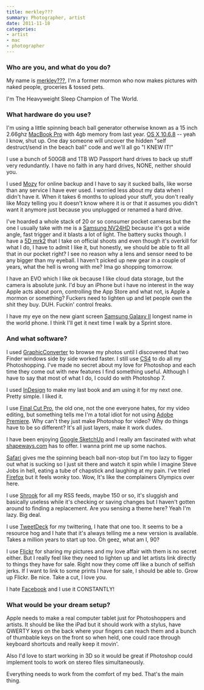 ```yaml
---
title: merkley???
summary: Photographer, artist
date: 2011-11-18
categories:
- artist
- mac
- photographer
---
```


### Who are you, and what do you do?

My name is [merkley???](http://www.flickr.com/photos/merkley/ "merkley???'s photos, which are not safe for work."), I'm a former mormon who now makes pictures with naked people, groceries & tossed pets.

I'm The Heavyweight Sleep Champion of The World.

### What hardware do you use?

I'm using a little spinning beach ball generator otherwise known as a 15 inch 2.66ghz [MacBook Pro][macbook-pro] with 4gb memory from last year. [OS X 10.6.8][macos] -- yeah I know, shut up. One day someone will uncover the hidden "self destruct/send in the beach ball" code and we'll all go "I KNEW IT!"

I use a bunch of 500GB and 1TB WD Passport hard drives to back up stuff very redundantly. I have no faith in any hard drives, NONE, neither should you.

I used [Mozy][] for online backup and I have to say it sucked balls, like worse than any service I have ever used. I worried less about my data when I didn't have it. When it takes 6 months to upload your stuff, you don't really like Mozy telling you it doesn't know where it is or that it assumes you didn't want it anymore just because you unplugged or renamed a hard drive.

I've hoarded a whole stack of 20 or so consumer pocket cameras but the one I usually take with me is a [Samsung NV24HD][nv24hd] because it's got a wide angle, fast trigger and it blasts a lot of light. The battery sucks though. I have a [5D mrk2][eos-5d-mark-ii] that I take on official shoots and even though it's overkill for what I do, I have to admit I like it, but honestly, we should be able to fit all that in our pocket right? I see no reason why a lens and sensor need to be any bigger than my eyeball. I haven't picked up new gear in a couple of years, what the hell is wrong with me? Ima go shopping tomorrow.

I have an EVO which I like ok because I like cloud data storage, but the camera is absolute junk. I'd buy an iPhone but i have no interest in the way 
Apple acts about porn, controlling the App Store and what not, is Apple a mormon or something? Fuckers need to lighten up and let people own the shit they buy. DUH. Fuckin' control freaks.

I have my eye on the new giant screen [Samsung Galaxy II][galaxy-s-ii] longest name in the world phone. I think I'll get it next time I walk by a Sprint store.

### And what software?

I used [GraphicConverter][] to browse my photos until I discovered that two Finder windows side by side worked faster. I still use [CS4][creative-suite] to do all my Photoshopping. I've made no secret about my love for Photoshop and each time they come out with new features I find something useful. Although I have to say that most of what I do, I could do with Photoshop 7.

I used [InDesign][] to make my last book and am using it for my next one. Pretty simple. I liked it.

I use [Final Cut Pro][final-cut-pro], the old one, not the one everyone hates, for my video editing, but something tells me I'm a total idiot for not using [Adobe Premiere][premiere]. Why can't they just make Photoshop for video? Why do things have to be so different? It's all just layers, make it work dudes.

I have been enjoying [Google SketchUp][sketchup] and I really am fascinated with what [shapeways.com][shapeways] has to offer. I wanna print me up some nachos.

[Safari][] gives me the spinning beach ball non-stop but I'm too lazy to figger out what is sucking so I just sit there and watch it spin while I imagine Steve Jobs in hell, eating a tube of chapstick and laughing at my pain. I've tried [Firefox][] but it feels wonky too. Wow, It's like the complainers Olympics over here.

I use [Shrook][] for all my RSS feeds, maybe 150 or so, it's sluggish and basically useless while it's checking or saving changes but I haven't gotten around to finding a replacement. Are you sensing a theme here? Yeah I'm lazy. Big deal.

I use [TweetDeck][] for my twittering, I hate that one too. It seems to be a resource hog and I hate that it's always telling me a new version is available. Takes a million years to start up too. Oh geez, what am I, 90?

I use [Flickr][] for sharing my pictures and my love affair with them is no secret either. But I really feel like they need to lighten up and let artists link directly to things they have for sale. Right now they come off like a bunch of selfish jerks. If I want to link to some prints I have for sale, I should be able to. Grow up Flickr. Be nice. Take a cut, I love you.

I hate [Facebook][] and I use it CONSTANTLY!

### What would be your dream setup?

Apple needs to make a real computer tablet just for Photoshoppers and artists. It should be like the iPad but it should work with a stylus, have QWERTY keys on the back where your fingers can reach them and a bunch of thumbable keys on the front so when held, one could race through keyboard shortcuts and really keep it movin'.

Also I'd love to start working in 3D so it would be great if Photoshop could implement tools to work on stereo files simultaneously.

Everything needs to work from the comfort of my bed. That's the main thing.

[creative-suite]: https://www.adobe.com/creativecloud.html "A collection of design tools."
[eos-5d-mark-ii]: http://web.archive.org/web/20151104220940/http://www.usa.canon.com/cusa/support/consumer/eos_slr_camera_systems/eos_digital_slr_cameras/eos_5d_mark_ii "A 21 megapixel DSLR."
[facebook]: https://www.facebook.com/ "A social networking site."
[final-cut-pro]: https://en.wikipedia.org/wiki/Final_Cut_Pro "A nonlinear video editor."
[firefox]: https://www.mozilla.org/en-US/firefox/new/ "A cross-platform open-source web browser."
[flickr]: https://www.flickr.com/ "A photo sharing website."
[galaxy-s-ii]: http://web.archive.org/web/20160308072214/http://www.samsung.com/global/microsite/galaxys2/html/ "A smartphone."
[graphicconverter]: https://www.lemkesoft.de/en/products/graphicconverter/ "A Swiss Army Knife graphics tool for the Mac."
[indesign]: https://www.adobe.com/products/indesign.html "A desktop/web publishing application."
[macbook-pro]: https://www.apple.com/macbook-pro/ "A laptop."
[macos]: https://en.wikipedia.org/wiki/MacOS "An operating system for Mac hardware."
[mozy]: http://web.archive.org/web/20221220155359/http://www.mozy.com/ "An online backup solution."
[nv24hd]: https://www.dpreview.com/articles/2356747397/samsung-nv24hd "A 10 megapixel camera with HD video capabilities."
[premiere]: https://www.adobe.com/products/premiere.html "A video editing suite."
[safari]: https://www.apple.com/safari/ "A fast web browser."
[shapeways]: https://www.shapeways.com/ "A service for printing 3D objects."
[shrook]: https://www.utsire.com/shrook/ "An RSS feed reader for the Mac."
[sketchup]: https://www.sketchup.com/ "3D modeling software."
[tweetdeck]: https://about.twitter.com/products/tweetdeck "A multi-column Twitter client."
